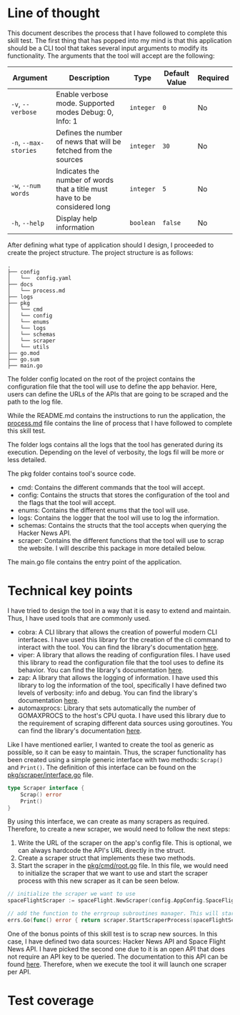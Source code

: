 # Line of thought

This document describes the process that I have followed to complete this skill test. The first thing that has popped
into my mind is that this application should be a CLI tool that takes several input arguments to modify its
functionality.  The arguments that the tool will accept are the following:

| Argument              | Description                                                                | Type      | Default Value | Required |
|-----------------------|----------------------------------------------------------------------------|-----------|---------------|----------|
| `-v`, `--verbose`     | Enable verbose mode. Supported modes Debug: 0, Info: 1                     | `integer` | `0`           | No       |
| `-n`, `--max-stories` | Defines the number of news that will be fetched from the sources           | `integer` | `30`          | No       |
| `-w`, `--num words`   | Indicates the number of words that a title must have to be considered long | `integer` | `5`           | No       |
| `-h`, `--help`        | Display help information                                                   | `boolean` | `false`       | No       |



After defining what type of application should I design, I proceeded to create the project structure. The project 
structure is as follows:

```
.
├── config
│   └──  config.yaml    
├── docs
│   └── process.md
├── logs
├── pkg 
│   └── cmd 
│   └── config
│   └── enums
│   └── logs
│   └── schemas
│   └── scraper
│   └── utils 
├── go.mod
├── go.sum
├── main.go
```

The folder config located on the root of the project contains the configuration file that the tool will use to define
the app behavior. Here, users can define the URLs of the APIs that are going to be scraped and the path to the log file.

While the README.md contains the instructions to run the application, the [process.md](process.md) file contains the 
line of process that I have followed to complete this skill test.

The folder logs contains all the logs that the tool has generated during its execution. Depending on the level of 
verbosity, the logs fil will be more or less detailed.

The pkg folder contains tool's source code.

- cmd: Contains the different commands that the tool will accept.
- config: Contains the structs that stores the configuration of the tool and the flags that the tool will accept.
- enums: Contains the different enums that the tool will use.
- logs: Contains the logger that the tool will use to log the information.
- schemas: Contains the structs that the tool accepts when querying the Hacker News API.
- scraper: Contains the different functions that the tool will use to scrap the website. I will describe this package 
in more detailed below.

The main.go file contains the entry point of the application.

# Technical key points

I have tried to design the tool in a way that it is easy to extend and maintain. Thus, I have used tools that are 
commonly used.
    
- cobra: A CLI library that allows the creation of powerful modern CLI interfaces. I have used this library for the
creation of the cli command to interact with the tool. You can find the library's documentation [here](https://github.com/spf13/cobra).
- viper: A library that allows the reading of configuration files. I have used this library to read the configuration
file that the tool uses to define its behavior. You can find the library's documentation [here](https://github.com/spf13/viper).
- zap: A library that allows the logging of information. I have used this library to log the information of the 
tool, specifically I have defined two levels of verbosity: info and debug. You can find the library's documentation [here](https://github.com/uber-go/zap).
- automaxprocs: Library that sets automatically the number of GOMAXPROCS to the host's CPU quota. I have used this 
library due to the requirement of scraping different data sources using goroutines. You can find the library's 
documentation [here](https://github.com/uber-go/automaxprocs).


Like I have mentioned earlier, I wanted to create the tool as generic as possible, so it can be easy to maintain. Thus, 
the scraper functionality has been created using a simple generic interface with two methods: `Scrap()` and `Print()`. 
The definition of this interface can be found on the [pkg/scraper/interface.go](../pkg/scraper/interface.go) file.

```go
type Scraper interface {
	Scrap() error
	Print()
}
```

By using this interface, we can create as many scrapers as required. Therefore, to create 
a new scraper, we would need to follow the next steps:

1. Write the URL of the scraper on the app's config file. This is optional, we can always hardcode the API's URL directly
in the struct.
2. Create a scraper struct that implements these two methods.
3. Start the scraper in the [pkg/cmd/root.go](../pkg/cmd/root.go) file. In this file, we would need to initialize the 
scraper that we want to use and start the scraper process with this new scraper as it can be seen below.

```go
// initialize the scraper we want to use
spaceFlightScraper := spaceFlight.NewScraper(config.AppConfig.SpaceFlightNewsAPI)

// add the function to the errgroup subroutines manager. This will start the scraper in a new goroutine.
errs.Go(func() error { return scraper.StartScraperProcess(spaceFlightScraper) })
```

One of the bonus points of this skill test is to scrap new sources. In this case, I have defined two data sources: 
Hacker News API and Space Flight News API. I have picked the second one due to it is an open API that does not require an API key
to be queried. The documentation to this API can be found [here](https://api.spaceflightnewsapi.net/v4/docs/). 
Therefore, when we execute the tool it will launch one scraper per API.

# Test coverage
